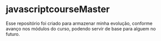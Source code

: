 # javascriptcourseMaster
 Esse repositório foi criado para armazenar minha evolução, conforme avanço nos módulos do curso, podendo servir de base para alguem no futuro.
